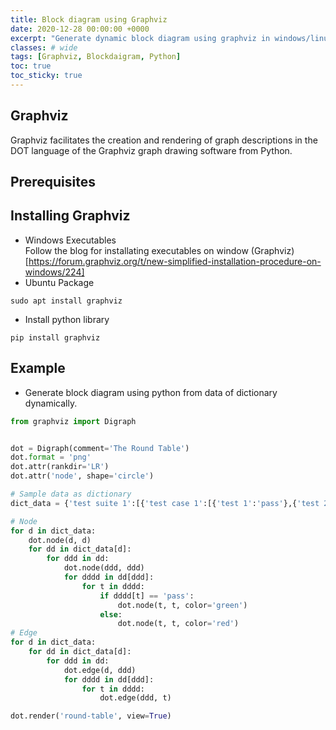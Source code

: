 ```yaml
---
title: Block diagram using Graphviz
date: 2020-12-28 00:00:00 +0000
excerpt: "Generate dynamic block diagram using graphviz in windows/linux."
classes: # wide
tags: [Graphviz, Blockdaigram, Python]
toc: true
toc_sticky: true
---
```

## Graphviz
Graphviz facilitates the creation and rendering of graph descriptions in the DOT language of the Graphviz graph drawing software from Python.

## Prerequisites

## Installing Graphviz
* Windows Executables  
Follow the blog for installating executables on window (Graphviz)[https://forum.graphviz.org/t/new-simplified-installation-procedure-on-windows/224]
* Ubuntu Package  
```shell
sudo apt install graphviz
```
* Install python library  
```shell
pip install graphviz
```

## Example  
* Generate block diagram using python from data of dictionary dynamically.  

```python
from graphviz import Digraph


dot = Digraph(comment='The Round Table')
dot.format = 'png'
dot.attr(rankdir='LR')
dot.attr('node', shape='circle')

# Sample data as dictionary
dict_data = {'test suite 1':[{'test case 1':[{'test 1':'pass'},{'test 2':'fail'}]}, {'test case 2':[{'test 22':'pass'},{'test 23':'fail'}]}]}

# Node
for d in dict_data:    
    dot.node(d, d)
    for dd in dict_data[d]:            
        for ddd in dd:            
            dot.node(ddd, ddd)                     
            for dddd in dd[ddd]:                
                for t in dddd:
                    if dddd[t] == 'pass':
                        dot.node(t, t, color='green')
                    else:
                        dot.node(t, t, color='red')
# Edge
for d in dict_data:        
    for dd in dict_data[d]:              
        for ddd in dd:            
            dot.edge(d, ddd)
            for dddd in dd[ddd]:                
                for t in dddd:                    
                    dot.edge(ddd, t)         

dot.render('round-table', view=True) 
```
